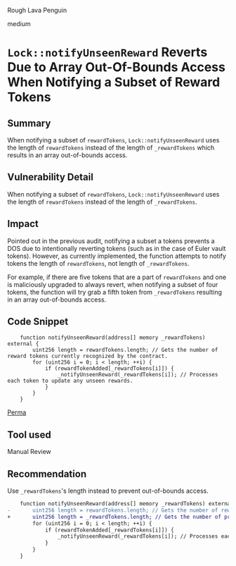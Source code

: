Rough Lava Penguin

medium

# `Lock::notifyUnseenReward` Reverts Due to Array Out-Of-Bounds Access When Notifying a Subset of Reward Tokens

## Summary

When notifying a subset of `rewardTokens`, `Lock::notifyUnseenReward` uses the length of `rewardTokens` instead of the length of `_rewardTokens` which results in an array out-of-bounds access.

## Vulnerability Detail

When notifying a subset of `rewardTokens`, `Lock::notifyUnseenReward` uses the length of `rewardTokens` instead of the length of `_rewardTokens`.

## Impact

Pointed out in the previous audit, notifying a subset a tokens prevents a DOS due to intentionally reverting tokens (such as in the case of Euler vault tokens). However, as currently implemented, the function attempts to notify tokens the length of `rewardTokens`, not length of `_rewardTokens`.

For example, if there are five tokens that are a part of `rewardTokens` and one is maliciously upgraded to always revert, when notifying a subset of four tokens, the function will try grab a fifth token from `_rewardTokens` resulting in an array out-of-bounds access.

## Code Snippet

```solidity
    function notifyUnseenReward(address[] memory _rewardTokens) external {
        uint256 length = rewardTokens.length; // Gets the number of reward tokens currently recognized by the contract.
        for (uint256 i = 0; i < length; ++i) {
            if (rewardTokenAdded[_rewardTokens[i]]) {
                _notifyUnseenReward(_rewardTokens[i]); // Processes each token to update any unseen rewards.
            }
        }
    }
```

[Perma](https://github.com/sherlock-audit/2024-05-gamma-staking/blob/703fd3604069489937037f20490ec8c492c0508e/StakingV2/src/Lock.sol#L504-L511)

## Tool used

Manual Review

## Recommendation

Use `_rewardTokens`'s length instead to prevent out-of-bounds access.

```diff
    function notifyUnseenReward(address[] memory _rewardTokens) external {
-       uint256 length = rewardTokens.length; // Gets the number of reward tokens currently recognized by the contract.
+       uint256 length = _rewardTokens.length; // Gets the number of provided reward tokens.
        for (uint256 i = 0; i < length; ++i) {
            if (rewardTokenAdded[_rewardTokens[i]]) {
                _notifyUnseenReward(_rewardTokens[i]); // Processes each token to update any unseen rewards.
            }
        }
    }
```